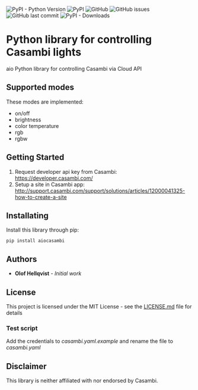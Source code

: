 ![PyPI - Python Version](https://img.shields.io/pypi/pyversions/aiocasambi) ![PyPI](https://img.shields.io/pypi/v/aiocasambi) ![GitHub](https://img.shields.io/github/license/hellqvio86/aiocasambi) ![GitHub issues](https://img.shields.io/github/issues-raw/hellqvio86/aiocasambi) ![GitHub last commit](https://img.shields.io/github/last-commit/hellqvio86/aiocasambi) ![PyPI - Downloads](https://img.shields.io/pypi/dm/aiocasambi) 

# Python library for controlling Casambi lights

aio Python library for controlling Casambi via Cloud API

## Supported modes
These modes are implemented:

* on/off
* brightness
* color temperature
* rgb
* rgbw

## Getting Started
1. Request developer api key from Casambi: https://developer.casambi.com/
2. Setup a site in Casambi app: http://support.casambi.com/support/solutions/articles/12000041325-how-to-create-a-site

## Installating
Install this library through pip: 
```
pip install aiocasambi
```

## Authors

* **Olof Hellqvist** - *Initial work*

## License

This project is licensed under the MIT License - see the [LICENSE.md](LICENSE.md) file for details

### Test script
Add the credentials to _casambi.yaml.example_ and rename the file to _casambi.yaml_


## Disclaimer
This library is neither affiliated with nor endorsed by Casambi.
